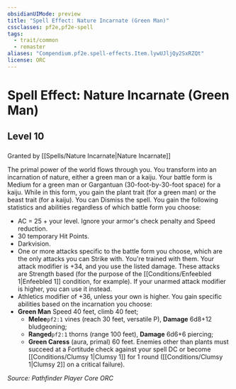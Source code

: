 ```yaml
---
obsidianUIMode: preview
title: "Spell Effect: Nature Incarnate (Green Man)"
cssclasses: pf2e,pf2e-spell
tags:
  - trait/common
  - remaster
aliases: "Compendium.pf2e.spell-effects.Item.lywUJljQy2SxRZQt"
license: ORC
---
```

# Spell Effect: Nature Incarnate (Green Man)
## Level 10
### 






Granted by [[Spells/Nature Incarnate|Nature Incarnate]]

The primal power of the world flows through you. You transform into an incarnation of nature, either a green man or a kaiju. Your battle form is Medium for a green man or Gargantuan (30-foot-by-30-foot space) for a kaiju. While in this form, you gain the plant trait (for a green man) or the beast trait (for a kaiju). You can Dismiss the spell. You gain the following statistics and abilities regardless of which battle form you choose:

*   AC = 25 + your level. Ignore your armor's check penalty and Speed reduction.
*   30 temporary Hit Points.
*   Darkvision.
*   One or more attacks specific to the battle form you choose, which are the only attacks you can Strike with. You're trained with them. Your attack modifier is +34, and you use the listed damage. These attacks are Strength based (for the purpose of the [[Conditions/Enfeebled 1|Enfeebled 1]] condition, for example). If your unarmed attack modifier is higher, you can use it instead.
*   Athletics modifier of +36, unless your own is higher. You gain specific abilities based on the incarnation you choose:
*   **Green Man** Speed 40 feet, climb 40 feet;
    *   **Melee**`pf2:1` vines (reach 30 feet, versatile P), **Damage** 6d8+12 bludgeoning;
    *   **Ranged**`pf2:1` thorns (range 100 feet), **Damage** 6d6+6 piercing;
    *   **Green Caress** (aura, primal) 60 feet. Enemies other than plants must succeed at a Fortitude check against your spell DC or become [[Conditions/Clumsy 1|Clumsy 1]] for 1 round ([[Conditions/Clumsy 1|Clumsy 2]] on a critical failure).

*Source: Pathfinder Player Core*
*ORC*